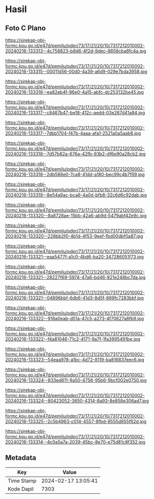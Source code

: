 # Hasil

## Foto C Plano

https://sirekap-obj-formc.kpu.go.id/e47d/pemilu/pdpr/73/17/21/20/10/7317212010002-20240216-133313--4c758823-b8d6-4f2d-9dec-8658cba8fc4a.jpg

https://sirekap-obj-formc.kpu.go.id/e47d/pemilu/pdpr/73/17/21/20/10/7317212010002-20240216-133315--00011d56-00d0-4a39-a6d9-029e7bda3958.jpg

https://sirekap-obj-formc.kpu.go.id/e47d/pemilu/pdpr/73/17/21/20/10/7317212010002-20240216-133316--ea82eb4f-96e0-4a15-abfc-dc253132be45.jpg

https://sirekap-obj-formc.kpu.go.id/e47d/pemilu/pdpr/73/17/21/20/10/7317212010002-20240216-133317--c8467b47-be18-412c-aedd-03e267d41a84.jpg

https://sirekap-obj-formc.kpu.go.id/e47d/pemilu/pdpr/73/17/21/20/10/7317212010002-20240216-133317--7dbb1704-f47b-4aaa-afa1-2521a0a5aab8.jpg

https://sirekap-obj-formc.kpu.go.id/e47d/pemilu/pdpr/73/17/21/20/10/7317212010002-20240216-133318--7d57b82a-676a-42fb-93b2-df6e90a28cb2.jpg

https://sirekap-obj-formc.kpu.go.id/e47d/pemilu/pdpr/73/17/21/20/10/7317212010002-20240216-133318--2db588e0-7ca8-41dd-a180-bec99c4b7f99.jpg

https://sirekap-obj-formc.kpu.go.id/e47d/pemilu/pdpr/73/17/21/20/10/7317212010002-20240216-133319--8e54a9ac-bca6-4a0d-bfb8-32c6d6c92dab.jpg

https://sirekap-obj-formc.kpu.go.id/e47d/pemilu/pdpr/73/17/21/20/10/7317212010002-20240216-133320--8a8728ae-15bb-42a6-ab9d-5479abf42e9c.jpg

https://sirekap-obj-formc.kpu.go.id/e47d/pemilu/pdpr/73/17/21/20/10/7317212010002-20240216-133320--228bb2f0-4b1d-4f53-9eef-fbd00dbf0a87.jpg

https://sirekap-obj-formc.kpu.go.id/e47d/pemilu/pdpr/73/17/21/20/10/7317212010002-20240216-133321--eaa5477f-a1c0-4bd6-ba20-347286051f73.jpg

https://sirekap-obj-formc.kpu.go.id/e47d/pemilu/pdpr/73/17/21/20/10/7317212010002-20240216-133321--28227f69-5974-47a6-bd46-821e248bc7da.jpg

https://sirekap-obj-formc.kpu.go.id/e47d/pemilu/pdpr/73/17/21/20/10/7317212010002-20240216-133321--04896bbf-6db6-41d3-8d5f-869fc7283bbf.jpg

https://sirekap-obj-formc.kpu.go.id/e47d/pemilu/pdpr/73/17/21/20/10/7317212010002-20240216-133322--918a0eab-d51a-47c5-a273-4f70627a8fb9.jpg

https://sirekap-obj-formc.kpu.go.id/e47d/pemilu/pdpr/73/17/21/20/10/7317212010002-20240216-133322--f4a81046-71c2-4171-9a7f-1fa3995491be.jpg

https://sirekap-obj-formc.kpu.go.id/e47d/pemilu/pdpr/73/17/21/20/10/7317212010002-20240216-133323--54eaa978-a1bc-4d72-8119-ba816837eec6.jpg

https://sirekap-obj-formc.kpu.go.id/e47d/pemilu/pdpr/73/17/21/20/10/7317212010002-20240216-133324--833ed611-9a50-4756-95b6-9bcf002e0750.jpg

https://sirekap-obj-formc.kpu.go.id/e47d/pemilu/pdpr/73/17/21/20/10/7317212010002-20240216-133324--80423052-3650-4314-8a93-8e858e306ad7.jpg

https://sirekap-obj-formc.kpu.go.id/e47d/pemilu/pdpr/73/17/21/20/10/7317212010002-20240216-133325--2c5b4963-c014-4557-8fbd-9555d955f62d.jpg

https://sirekap-obj-formc.kpu.go.id/e47d/pemilu/pdpr/73/17/21/20/10/7317212010002-20240216-133314--4c0a5a7a-2039-45bc-8e70-e75d81c8f352.jpg


## Metadata

| Key        | Value               |
| ---------- | ------------------- |
| Time Stamp | 2024-02-17 13:05:41 |
| Kode Dapil | 7303                |




